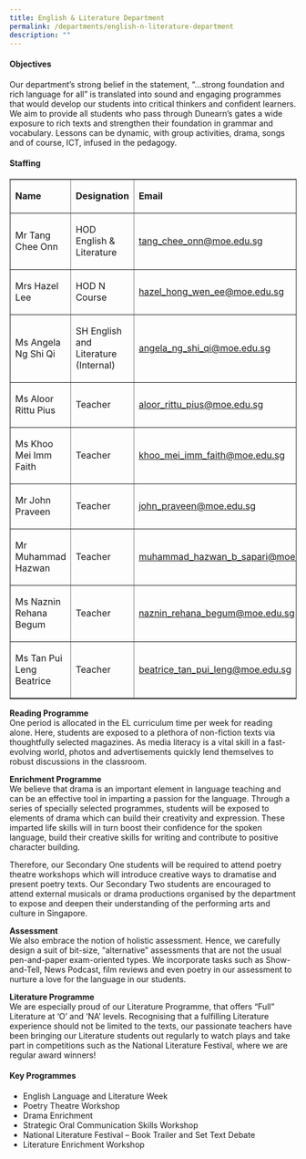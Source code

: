 ```yaml
---
title: English & Literature Department
permalink: /departments/english-n-literature-department
description: ""
---
```

<h4>Objectives</h4>
<p>Our department&rsquo;s strong belief in the statement, &ldquo;&hellip;strong foundation and rich language for all&rdquo; is translated into sound and engaging programmes that would develop our students into critical thinkers and confident learners. We aim to provide all students who pass through Dunearn&rsquo;s gates a wide exposure to rich texts and strengthen their foundation in grammar and vocabulary. Lessons can be dynamic, with group activities, drama, songs and of course, ICT, infused in the pedagogy.</p>
<h4>Staffing</h4>
<table border="1" width="100%" cellspacing="0" cellpadding="0">
<tbody>
<tr>
<td width="35%">
<p><strong>Name</strong></p>
</td>
<td width="25%">
<p><strong>Designation</strong></p>
</td>
<td width="40%">
<p><strong>Email</strong></p>
</td>
</tr>
<tr>
<td>
<p>Mr Tang Chee Onn</p>
</td>
<td>
<p>HOD English &amp; Literature</p>
</td>
<td>
<p><a href="mailto:tang_chee_onn@moe.edu.sg%3C/a%3E" target="">tang_chee_onn@moe.edu.sg</a></p>
</td>
</tr>
<tr>
<td><p>Mrs Hazel Lee</p></td>
<td><p>HOD N Course</p></td>
<td><p><a href="mailto:hazel_hong_wen_ee@moe.edu.sg%3C/a%3E" target="">hazel_hong_wen_ee@moe.edu.sg</a></p></td>
</tr>
<tr>
<td><p>Ms Angela Ng Shi Qi</p></td>
<td><p>SH English and Literature (Internal)</p></td>
<td><p><a href="mailto:angela_ng_shi_qi@moe.edu.sg%3C/a%3E" target="">angela_ng_shi_qi@moe.edu.sg</a></p></td>
</tr>
<tr>
<td>
<p>Ms Aloor Rittu Pius</p>
</td>
<td>
<p>Teacher</p>
</td>
<td>
<p><a href="mailto:aloor_rittu_pius@moe.edu.sg%3C/a%3E" target="">aloor_rittu_pius@moe.edu.sg</a></p>
</td>
</tr>
<tr>
<td>
<p>Ms Khoo Mei Imm Faith</p>
</td>
<td>
<p>Teacher</p>
</td>
<td>
<p><a href="mailto:khoo_mei_imm_faith@moe.edu.sg%3C/a%3E" target="">khoo_mei_imm_faith@moe.edu.sg</a></p>
</td>
</tr>
<tr>
<td><p>Mr John Praveen</p></td>
<td>
<p>Teacher</p>
</td>
<td><p><a href="mailto:john_praveen@moe.edu.sg%3C/a%3E" target="">john_praveen@moe.edu.sg</a></p></td>
</tr>
<tr>
<td>
<p>Mr Muhammad Hazwan&nbsp;</p>
</td>
<td>
<p>Teacher</p>
</td>
<td>
<p><a href="mailto:muhammad_hazwan_b_sapari@moe.edu.sg%3C/a%3E" target="">muhammad_hazwan_b_sapari@moe.edu.sg</a></p>
</td>
</tr>
<tr>
<td>
<p>Ms Naznin Rehana Begum</p>
</td>
<td>
<p>Teacher</p>
</td>
<td>
<p><a href="mailto:naznin_rehana_begum@moe.edu.sg%3C/a%3E" target="">naznin_rehana_begum@moe.edu.sg</a></p>
</td>
</tr>
<tr>
<td><p>Ms Tan Pui Leng Beatrice</p></td>
<td><p>Teacher</p></td>
<td><p><a href="mailto:beatrice_tan_pui_leng@moe.edu.sg%3C/a%3E" target="">beatrice_tan_pui_leng@moe.edu.sg</a></p></td>
</tr>
</tbody>
</table>
<p><strong>Reading Programme<br /></strong>One period is allocated in the EL curriculum time per week for reading alone. Here, students are exposed to a plethora of non-fiction texts via thoughtfully selected magazines. As media literacy is a vital skill in a fast-evolving world, photos and advertisements quickly lend themselves to robust discussions in the classroom.</p>
<p><strong>Enrichment Programme<br /></strong>We believe that drama is an important element in language teaching and can be an effective tool in imparting a passion for the language. Through a series of specially selected programmes, students will be exposed to elements of drama which can build their creativity and expression. These imparted life skills will in turn boost their confidence for the spoken language, build their creative skills for writing and contribute to positive character building.</p>
<p>Therefore, our Secondary One students will be required to attend poetry theatre workshops which will introduce creative ways to dramatise and present poetry texts. Our Secondary Two students are encouraged to attend external musicals or drama productions organised by the department to expose and deepen their understanding of the performing arts and culture in Singapore.</p>
<p><strong>Assessment<br /></strong>We also embrace the notion of holistic assessment. Hence, we carefully design a suit of bit-size, &ldquo;alternative&rdquo; assessments that are not the usual pen-and-paper exam-oriented types. We incorporate tasks such as Show-and-Tell, News Podcast, film reviews and even poetry in our assessment to nurture a love for the language in our students.</p>
<p><strong>Literature Programme<br /></strong>We are especially proud of our Literature Programme, that offers &ldquo;Full&rdquo; Literature at &lsquo;O&rsquo; and &lsquo;NA&rsquo; levels. Recognising that a fulfilling Literature experience should not be limited to the texts, our passionate teachers have been bringing our Literature students out regularly to watch plays and take part in competitions such as the National Literature Festival, where we are regular award winners!</p>
<h4>Key Programmes</h4>
<ul>
<li>English Language and Literature Week</li>
<li>Poetry Theatre Workshop</li>
<li>Drama Enrichment</li>
<li>Strategic Oral Communication Skills Workshop</li>
<li>National Literature Festival &ndash; Book Trailer and Set Text Debate</li>
<li>Literature Enrichment Workshop</li>
</ul>
